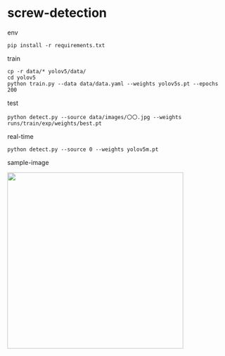 # screw-detection

env
```
pip install -r requirements.txt 
```

train
```
cp -r data/* yolov5/data/
cd yolov5
python train.py --data data/data.yaml --weights yolov5s.pt --epochs 200
```

test
```
python detect.py --source data/images/〇〇.jpg --weights runs/train/exp/weights/best.pt
```

real-time
```
python detect.py --source 0 --weights yolov5m.pt
```

sample-image

<img src="yolov5/runs/detect/exp2/test_1.jpg" width="400">
